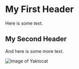 # My First Header

Here is some text.

## My Second Header

And here is some more text.

![Image of Yaktocat](https://octodex.github.com/images/yaktocat.png)

